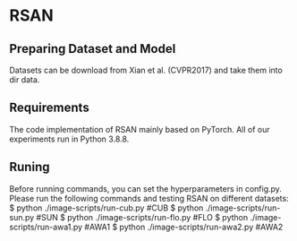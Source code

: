 # RSAN
## Preparing Dataset and Model
Datasets can be download from Xian et al. (CVPR2017) and take them into dir data.
## Requirements
The code implementation of RSAN mainly based on PyTorch. All of our experiments run in Python 3.8.8.
## Runing
Before running commands, you can set the hyperparameters in config.py. Please run the following commands and testing RSAN on different datasets:
$ python ./image-scripts/run-cub.py       #CUB
$ python ./image-scripts/run-sun.py       #SUN
$ python ./image-scripts/run-flo.py       #FLO
$ python ./image-scripts/run-awa1.py      #AWA1
$ python ./image-scripts/run-awa2.py      #AWA2

